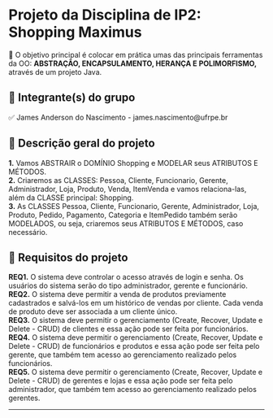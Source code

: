 <h1> Projeto da Disciplina de IP2: Shopping Maximus</h1>

<p> 💎 O objetivo principal é colocar em prática umas das principais ferramentas da OO: <strong>ABSTRAÇÃO, ENCAPSULAMENTO, HERANÇA E POLIMORFISMO,</strong> através de um projeto Java. </p>

<h2>🛑 Integrante(s) do grupo</h2>

<p>
✅ James Anderson do Nascimento - james.nascimento@ufrpe.br<br>
</p>

<h2> 👣 Descrição geral do projeto</h2>

<p>
<strong>	1.</strong> Vamos ABSTRAIR o DOMÍNIO Shopping e MODELAR seus ATRIBUTOS E MÉTODOS. <br>
<strong>	2.</strong> Criaremos as CLASSES: Pessoa, Cliente, Funcionario, Gerente, Administrador, Loja, Produto, Venda, ItemVenda e vamos relaciona-las, além da CLASSE principal: Shopping. <br>
<strong>	3.</strong> As CLASSES Pessoa, Cliente, Funcionario, Gerente, Administrador, Loja, Produto, Pedido, Pagamento, Categoria e ItemPedido também serão MODELADOS, ou seja, criaremos seus ATRIBUTOS E MÉTODOS, caso necessário. <br>
</p>

<h2> 👣 Requisitos do projeto</h2>

<p>
<strong>	REQ1.</strong> O sistema deve controlar o acesso através de login e senha. Os usuários do sistema serão do tipo administrador, gerente e funcionário. <br>
<strong>	REQ2.</strong> O sistema deve permitir a venda de produtos previamente cadastrados e salvá-los em um histórico de vendas por cliente. Cada venda de produto deve ser associada a um cliente único. <br>
<strong>	REQ3.</strong> O sistema deve permitir o gerenciamento (Create, Recover, Update e Delete - CRUD) de clientes e essa ação pode ser feita por funcionários. <br>
<strong>	REQ4.</strong> O sistema deve permitir o gerenciamento (Create, Recover, Update e Delete - CRUD) de funcionários e produtos e essa ação pode ser feita pelo gerente, que também tem acesso ao gerenciamento realizado pelos funcionários. <br>
<strong>	REQ5.</strong> O sistema deve permitir o gerenciamento (Create, Recover, Update e Delete - CRUD) de gerentes e lojas e essa ação pode ser feita pelo administrador, que também tem acesso ao gerenciamento realizado pelos gerentes. <br>
</p>

----



